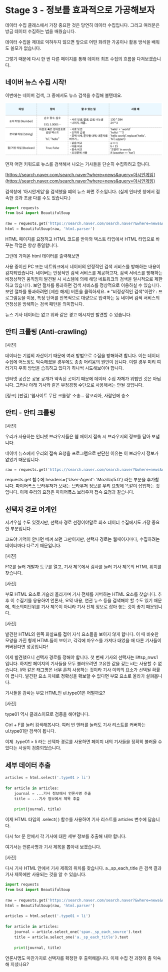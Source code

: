 # Stage 3 - 정보를 효과적으로 가공해보자

데이터 수집 클래스에서 가장 중요한 것은 당연히 데이터 수집입니다. 그리고 여러분은 방금 데이터 수집하는 법을 배웠습니다.

데이터 수집을 제대로 익혀두지 않으면 앞으로 어떤 화려한 가공이나 활용 방식을 배워도 쓸모가 없습니다.

그렇기 때문에 다시 한 번 다른 페이지를 통해 데이터 최초 수집의 흐름을 다져보겠습니다.

## 네이버 뉴스 수집 시작!

이번에는 네이버 검색, 그 중에서도 뉴스 검색을 수집해 볼텐데요.

![](../.gitbook/assets/image%20%28182%29.png)

먼저 어떤 키워드로 뉴스를 검색해서 나오는 기사들을 단순히 수집하려고 합니다.

[https://search.naver.com/search.naver?where=news&query=아시안게임](https://search.naver.com/search.naver?where=news&query=아시안게임)

검색창에 '아시안게임'을 검색했을 떄의 뉴스 화면 주소입니다. \(실제 인터넷 창에서 접속한 것과 조금 다를 수도 있습니다.\)

```python
import requests
from bs4 import BeautifulSoup

raw = requests.get('https://search.naver.com/search.naver?&where=news&query=아시안게임').text
html = BeautifulSoup(raw, 'html.parser')
```

HTML 페이지를 요청하고 HTML 코드를 받아와 텍스트 타입에서 HTML 타입으로 바꾸는 작업은 항상 동일합니다.

그런데 가져온 html 데이터를 출력해보면

사용 중이신 PC 또는 네트워크에서 네이버의 안정적인 검색 서비스를 방해하는 내용이 감지되었습니다. 네이버는 안정적인 검색 서비스를 제공하고자, 검색 서비스를 방해하는 비정상적인 움직임이 발견될 시 시스템에 의해 해당 네트워크의 검색을 일시적으로 제한하고 있습니다. 보안 절차를 통과하면 검색 서비스를 정상적으로 이용하실 수 있습니다. 보안 절차를 통과하려면 \[제한 해제\] 버튼을 클릭하세요. ※ "비정상적인 검색"이란? : 프로그램등을 이용, 특정 단어를 반복적으로 대량으로 입력하는 등 네이버 검색 서비스의 안정성을 방해하는 검색 패턴을 의미합니다.

뉴스 기사 데이터는 없고 위와 같은 경고 메시지만 발견할 수 있습니다.

## 안티 크롤링 \(Anti-crawling\)

\[사진\]

데이터는 기업의 자산이기 때문에 여러 방법으로 수집을 방해하려 합니다. 이는 데이터수집에 어느정도 익숙해졌을 경우에도 종종 어려움의 원인이 됩니다. 이럴 경우 미리 여러가지 우회 방법을 습득하고 있다가 하나씩 시도해보아야 합니다.

인터넷 공간은 공용 공개가 약속된 곳이기 때문에 데이터 수집 자체가 위법인 것은 아닙니다. 그러나 아래 기사와 같은 부정경쟁 수단으로 사용해서는 안될 것입니다.

\[링크\] \[판결\] ‘웹사이트 무단 크롤링’ 소송… 잡코리아, 사람인에 승소

## 안티 - 안티 크롤링

\[사진\]

우리가 사용하는 인터넷 브라우저들은 웹 페이지 접속 시 브라우저의 정보를 담아 보냅니다.

네이버 뉴스에서 우리의 접속 요청을 프로그램으로 판단한 이유는 이 브라우저 정보가 없었기 때문입니다.

```python
raw = requests.get('https://search.naver.com/search.naver?&where=news&query=아시안게임', headers={'User-Agent': 'Mozilla/5.0'}).text
```

requests.get 함수에 headers={'User-Agent': 'Mozilla/5.0'} 라는 부분을 추가합니다. 파이어폭스 브라우저가 보내는 브라우저 정보를 우리 요청에 똑같이 삽입하는 것입니다. 이제 우리의 요청은 파이어폭스 브라우저 접속 요청과 같습니다.

## 선택자 경로 어게인

지겨우실 수도 있겠지만, 선택자 경로 선정이야말로 최초 데이터 수집에서도 가장 중요한 부분입니다.

코드야 기억이 안나면 베껴 쓰면 그만이지만, 선택자 경로는 웹페이지마다, 수집하려는 데이터마다 다르기 때문입니다.

\[사진\]

F12를 눌러 개발자 도구를 열고, 기사 제목에서 검사를 눌러 기사 제목의 HTML 위치를 찾습니다.

\[사진\]

부모 HTML 요소로 거슬러 올라가며 기사 전체를 커버하는 HTML 요소를 찾습니다. 추후 이 수집기를 응용하여 언론사, 요약 내용, 연관 뉴스 등을 검색해야 할 수도 있기 때문에, 최소의미단위를 기사 제목이 아니라 기사 전체 정보로 잡아 놓는 것이 좋기 때문입니다.

\[사진\]

발견한 HTML의 왼쪽 화살표를 접어 자식 요소들을 보이지 않게 합니다. 이 때 비슷한 모양을 가진 형제 HTML들이 보이고, 각각에 마우스를 가져다 대었을 때 다른 기사들이 커버된다면 성공입니다!

이제 발견했으니 선택자 경로를 정해야 합니다. 첫 번째 기사의 선택자는 li\#sp\_nws1 입니다. 하지만 페이지의 기사들을 모두 불러오려면 고유한 값을 갖는 id는 사용할 수 없습니다. li와 같은 태그명은 너무 흔히 사용하는 것이라 기사 이외의 요소가 선택될 확률이 큽니다. 발견한 요소 자체로 정확성을 확보할 수 없다면 부모 요소로 올라가 살펴봅니다.

기사들을 감싸는 부모 HTML인 ul.type01은 어떨까요?

\[사진\]

type01 역시 클래스이므로 검증을 해야합니다.

Ctrl + F를 눌러 검색해봅시다. 여러 번 엔터를 눌러도 기사 리스트를 커버하는 ul.type01만 검색이 됩니다.

이제 .type01 &gt; li 라는 선택자 경로를 사용하면 페이지 내의 기사들을 정확히 불러올 수 있다는 사실이 검증되었습니다.

## 세부 데이터 추출

```python
articles = html.select('.type01 > li')

for article in articles:
    journal = ...기사 정보에서 언론사명 추출
    title = ...기사 정보에서 제목 추출

    print(journal, title)
```

이제 HTML 타입의 .select\( \) 함수를 사용하여 기사 리스트를 articles 변수에 담습니다.

다시 for 문 안에서 각 기사에 대한 세부 정보를 추출해 내야 합니다.

여기서는 언론사명과 기사 제목을 뽑아내 보겠습니다.

\[사진\]

다시 기사 HTML 안에서 기사 제목의 위치를 찾습니다. a.\_sp\_each\_title 은 검색 결과 기사 제목에만 사용되는 것을 알 수 있습니다.

```python
import requests
from bs4 import BeautifulSoup

raw = requests.get('https://search.naver.com/search.naver?&where=news&query=아시안게임', headers={'User-Agent': 'Mozilla/5.0'}).text
html = BeautifulSoup(raw, 'html.parser')

articles = html.select('.type01 > li')

for article in articles:
    journal = article.select_one('span._sp_each_source').text
    title = article.select_one('a._sp_each_title').text

    print(journal, title)
```

언론사명도 마찬가지로 선택자를 확정한 후 출력해봅니다. 이제 수집 전 과정이 좀 익숙해 지셨나요?

